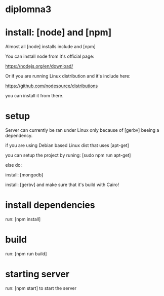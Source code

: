 # diplomna3

# install: [node] and [npm]

Almost all [node] installs include and [npm]

You can install node from it's official page:

https://nodejs.org/en/download/

Or if you are running Linux distribution and it's include here:

https://github.com/nodesource/distributions

you can install it from there.

# setup

Server can currently be ran under Linux only because of [gerbv] beeing a dependency.

if you are using Debian based Linux dist that uses [apt-get]

you can setup the project by runing: [sudo npm run apt-get]

else do:

install: [mongodb]

install: [gerbv] and make sure that it's build with Cairo!

# install dependencies

run: [npm install] 

# build

run: [npm run build]

# starting server

run: [npm start] to start the server
